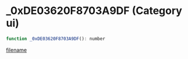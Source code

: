 # _0xDE03620F8703A9DF (Category ui)

```js
function _0xDE03620F8703A9DF(): number
```

[filename](_0xDE03620F8703A9DF_m.md ':include')